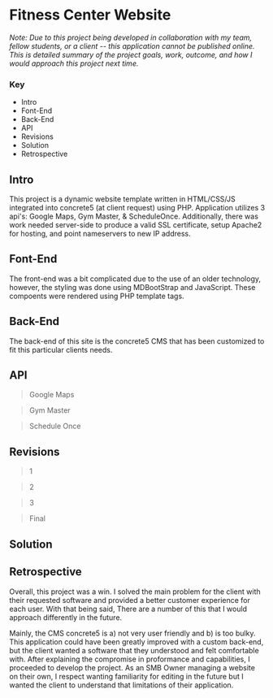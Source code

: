 # Fitness Center Website

*Note: Due to this project being developed in collaboration with my team, fellow students, or a client -- this application cannot be published online. This is detailed summary of the project goals, work, outcome, and how I would approach this project next time.* 

### Key

 - Intro
 - Font-End
 - Back-End
 - API
 - Revisions
 - Solution
 - Retrospective

## Intro
This project is a dynamic website template written in HTML/CSS/JS integrated into concrete5 (at client request) using PHP. Application utilizes 3 api's: Google Maps, Gym Master, & ScheduleOnce. Additionally, there was work needed server-side to produce a valid SSL certificate, setup Apache2 for hosting, and point nameservers to new IP address.

## Font-End
The front-end was a bit complicated due to the use of an older technology, however, the styling was done using MDBootStrap and JavaScript. These compoents were rendered using PHP template tags.

## Back-End
The back-end of this site is the concrete5 CMS that has been customized to fit this particular clients needs. 


## API
>Google Maps

>Gym Master

>Schedule Once

## Revisions
> 1

> 2

> 3

> Final

## Solution


## Retrospective
Overall, this project was a win. I solved the main problem for the client with their requested software and provided a better customer experience for each user. With that being said, There are a number of this that I would approach differently in the future. 

Mainly, the CMS concrete5 is a) not very user friendly and b) is too bulky. This application could have been greatly improved with a custom back-end, but the client wanted a software that they understood and felt comfortable with. After explaining the compromise in proformance and capabilities, I proceeded to develop the project.  As an SMB Owner managing a website on their own, I respect wanting familiarity for editing in the future but I wanted the client to understand that limitations of their application.
